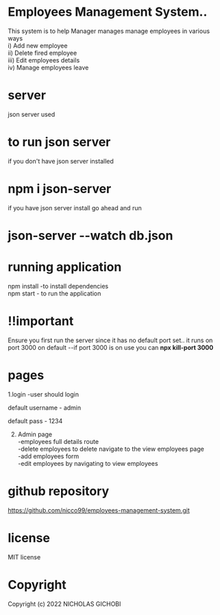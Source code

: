# Employees Management System..

This system is to help Manager manages manage employees in various ways\
i) Add new employee\
ii) Delete fired employee\
iii) Edit employees details\
iv) Manage employees leave

# server

json server used

# **to run json server**

if you don't have json server installed

# **npm i json-server**

if you have json server install go ahead and run

# **json-server --watch db.json**

# running application

npm install -to install dependencies\
npm start - to run the application

# !!important

Ensure you first run the server since it has no default port set.. it runs on port 3000 on default
--if port 3000 is on use you can **npx kill-port 3000**

# pages

1.login
-user should login

default username - admin

default pass - 1234

2. Admin page\
   -employees full details route \
   -delete employees to delete navigate to the view employees page\
   -add employees form\
   -edit employees by navigating to view employees

# github repository

https://github.com/nicco99/employees-management-system.git

# license

MIT license

# Copyright

Copyright (c) 2022 NICHOLAS GICHOBI
